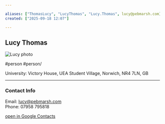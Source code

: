 ```yaml
--- 

aliases: ["ThomasLucy", "LucyThomas", "Lucy.Thomas", lucy@pebmarsh.com] 
created: ["2025-09-18 12:07"] 

--- 
```


## Lucy Thomas
![Lucy photo](https://lh3.googleusercontent.com/contacts/AG6tpzGcv5J8KWoWVkc7Sg1mex_ILX9pAdeKWiHhcuLXIp2aleV3XVJX=s100) 

#person #person/

University: Victory House, UEA Student Village, Norwich, NR4 7LN, GB

---- 

### Contact Info

Email: lucy@pebmarsh.com  
Phone: 07958 795818 

[open in Google Contacts](https://contacts.google.com/person/c5227239211015214085) 

